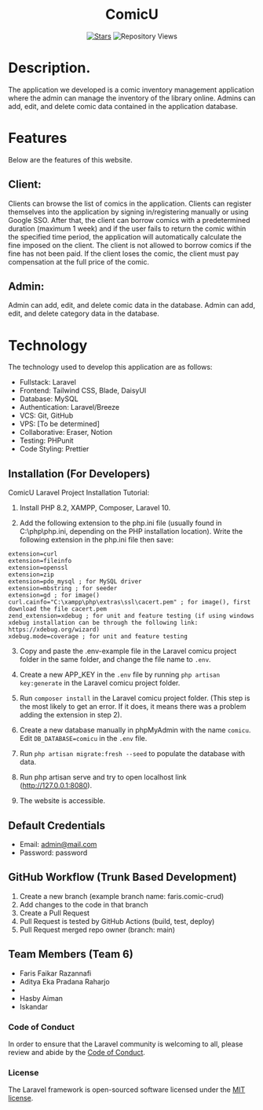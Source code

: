 <h1 align="center">ComicU</h1>

<p align="center">
<a href="https://github.com/farisfaikar/comicu"><img src="https://img.shields.io/github/stars/farisfaikar/comicu.svg?style=social" alt="Stars"><a>
<img src="https://komarev.com/ghpvc/?username=farisfaikar&repo=comicu&label=Repository%20views&comiculor=0e75b6&style=flat" alt="Repository Views">
</p>

# Description.

The application we developed is a comic inventory management application where the admin can manage the inventory of the library online. Admins can add, edit, and delete comic data contained in the application database.

# Features

Below are the features of this website.

## Client:

Clients can browse the list of comics in the application. Clients can register themselves into the application by signing in/registering manually or using Google SSO. After that, the client can borrow comics with a predetermined duration (maximum 1 week) and if the user fails to return the comic within the specified time period, the application will automatically calculate the fine imposed on the client. The client is not allowed to borrow comics if the fine has not been paid. If the client loses the comic, the client must pay compensation at the full price of the comic.

## Admin:

Admin can add, edit, and delete comic data in the database. Admin can add, edit, and delete category data in the database.

# Technology

The technology used to develop this application are as follows:

-   Fullstack: Laravel
-   Frontend: Tailwind CSS, Blade, DaisyUI
-   Database: MySQL
-   Authentication: Laravel/Breeze
-   VCS: Git, GitHub
-   VPS: [To be determined]
-   Collaborative: Eraser, Notion
-   Testing: PHPunit
-   Code Styling: Prettier

## Installation (For Developers)

ComicU Laravel Project Installation Tutorial:

1. Install PHP 8.2, XAMPP, Composer, Laravel 10.

2. Add the following extension to the php.ini file (usually found in C:\php\php.ini, depending on the PHP installation location). Write the following extension in the php.ini file then save:

```
extension=curl
extension=fileinfo
extension=openssl
extension=zip
extension=pdo_mysql ; for MySQL driver
extension=mbstring ; for seeder
extension=gd ; for image()
curl.cainfo="C:\xampp\php\extras\ssl\cacert.pem" ; for image(), first download the file cacert.pem
zend_extension=xdebug ; for unit and feature testing (if using windows xdebug installation can be through the following link: https://xdebug.org/wizard)
xdebug.mode=coverage ; for unit and feature testing
```

3. Copy and paste the .env-example file in the Laravel comicu project folder in the same folder, and change the file name to `.env`.

4. Create a new APP_KEY in the `.env` file by running `php artisan key:generate` in the Laravel comicu project folder.

5. Run `composer install` in the Laravel comicu project folder. (This step is the most likely to get an error. If it does, it means there was a problem adding the extension in step 2).

6. Create a new database manually in phpMyAdmin with the name `comicu`. Edit `DB_DATABASE=comicu` in the `.env` file.

7. Run `php artisan migrate:fresh --seed` to populate the database with data.

8. Run php artisan serve and try to open localhost link (http://127.0.0.1:8080).

9. The website is accessible.

## Default Credentials

-   Email: admin@mail.com
-   Password: password

## GitHub Workflow (Trunk Based Development)

1. Create a new branch (example branch name: faris.comic-crud)
2. Add changes to the code in that branch
3. Create a Pull Request
4. Pull Request is tested by GitHub Actions (build, test, deploy)
5. Pull Request merged repo owner (branch: main)

## Team Members (Team 6)
- Faris Faikar Razannafi
- Aditya Eka Pradana Raharjo
- 
- Hasby Aiman
- Iskandar

### Code of Conduct

In order to ensure that the Laravel community is welcoming to all, please review and abide by the [Code of Conduct](https://laravel.com/docs/contributions#code-of-conduct).

### License

The Laravel framework is open-sourced software licensed under the [MIT license](https://opensource.org/licenses/MIT).
